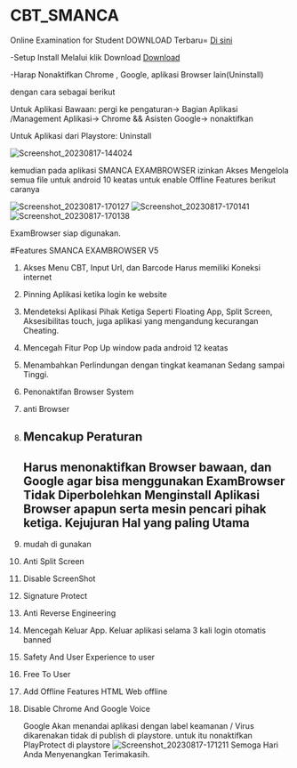 # CBT_SMANCA
Online Examination for Student
DOWNLOAD Terbaru= 
<a href="https://github.com/SecretDiscorder/CBT_SMANCA/releases">Di sini</a>


-Setup 
 Install Melalui klik Download <a href="https://github.com/SecretDiscorder/CBT_SMANCA/releases/download/CBT_SMANCAV5/SMANCA.EXAMBRO_V5.apk">Download</a>
 
-Harap Nonaktifkan Chrome , Google, aplikasi Browser lain(Uninstall)


dengan cara sebagai berikut

Untuk Aplikasi Bawaan: pergi ke pengaturan-> Bagian Aplikasi /Management Aplikasi-> Chrome && Asisten Google-> nonaktifkan

Untuk Aplikasi dari Playstore: Uninstall


![Screenshot_20230817-144024](https://github.com/SecretDiscorder/CBT_SMANCA/assets/139457966/bb8aa313-2a74-4e03-89ad-470c7d0877f6)


kemudian pada aplikasi SMANCA EXAMBROWSER izinkan Akses Mengelola semua file untuk android 10 keatas untuk enable Offline Features 
berikut caranya


![Screenshot_20230817-170127](https://github.com/SecretDiscorder/CBT_SMANCA/assets/139457966/99c83132-448d-435e-8c10-f4dde95422c8)
![Screenshot_20230817-170141](https://github.com/SecretDiscorder/CBT_SMANCA/assets/139457966/8bc9408c-93e9-4ef8-9238-ddf979bd50a0)
![Screenshot_20230817-170138](https://github.com/SecretDiscorder/CBT_SMANCA/assets/139457966/7d08bf1c-76f5-4974-ac32-251119350ce8)


ExamBrowser siap digunakan.


#Features SMANCA EXAMBROWSER V5
1. Akses Menu CBT, Input Url, dan Barcode Harus memiliki Koneksi internet
2. Pinning Aplikasi ketika login ke website
3. Mendeteksi Aplikasi Pihak Ketiga Seperti Floating App, Split Screen, Aksesibilitas touch, juga aplikasi yang mengandung kecurangan Cheating.
4. Mencegah Fitur Pop Up window pada android 12 keatas
5. Menambahkan Perlindungan dengan tingkat keamanan Sedang sampai Tinggi.
6. Penonaktifan Browser System
7. anti Browser
8. Mencakup Peraturan
    -------------------------
   Harus menonaktifkan Browser bawaan, dan Google agar bisa menggunakan ExamBrowser
   Tidak Diperbolehkan Menginstall Aplikasi Browser apapun serta mesin pencari pihak ketiga.
   Kejujuran Hal yang paling Utama
     ------------------------
10. mudah di gunakan
11. Anti Split Screen
12. Disable ScreenShot
13. Signature Protect
14. Anti Reverse Engineering
15. Mencegah Keluar App. Keluar aplikasi selama 3 kali login otomatis banned
16. Safety And User Experience to user
17. Free To User
18. Add Offline Features HTML Web offline
19. Disable Chrome And Google Voice



    Google Akan menandai aplikasi  dengan label keamanan / Virus dikarenakan tidak di publish di playstore. untuk itu nonaktifkan PlayProtect di playstore
    ![Screenshot_20230817-171211](https://github.com/SecretDiscorder/CBT_SMANCA/assets/139457966/d166d7eb-58f7-4a7a-979c-e711b9891a13)
    Semoga Hari Anda Menyenangkan
Terimakasih.

